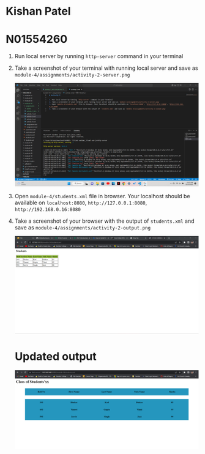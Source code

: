 # Kishan Patel

# N01554260

1. Run local server by running `http-server` command in your terminal

2. Take a screenshot of your terminal with running local server and save as `module-4/assignments/activity-2-server.png`

   ![image info](../assignments/assets/activity-2/activity-2-server.png)

3. Open `module-4/students.xml` file in browser. Your localhost should be available on `localhost:8080`, `http://127.0.0.1:8080`, `http://192.168.0.16:8080`

4. Take a screenshot of your browser with the output of `students.xml` and save as `module-4/assignments/activity-2-output.png`

   ![image info](../assignments/assets/activity-2/activity-2-output.png)

   # Updated output

   ![image info](../assignments/assets/activity-2/activity-2-updated_output.png)
